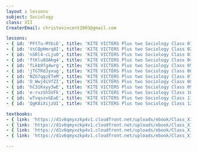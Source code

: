 ```yaml
--- 
layout : lessons 
subject: Sociology
class: XII
CreaterEmail: christovincent2003@gmail.com

lessons:
- { id: 'PFtTu-MYbiE', title: 'KITE VICTERS Plus two Sociology Class 01(First Bell-ഫസ്റ്റ് ബെല്‍)' }
- { id: 'VsCQpHmrq8I', title: 'KITE VICTERS Plus two Sociology Class 02(First Bell-ഫസ്റ്റ് ബെല്‍)' }
- { id: 'nSRl4-cLju0', title: 'KITE VICTERS Plus two Sociology Class 03(First Bell-ഫസ്റ്റ് ബെല്‍)' }
- { id: 'ftKlu8OAkg4', title: 'KITE VICTERS Plus two Sociology Class 04(First Bell-ഫസ്റ്റ് ബെല്‍)' }
- { id: 'fLkb9fg4wrg', title: 'KITE VICTERS Plus two Sociology Class 05(First Bell-ഫസ്റ്റ് ബെല്‍)' }
- { id: 'jTGTRdJyxug', title: 'KITE VICTERS Plus two Sociology Class 06(First Bell-ഫസ്റ്റ് ബെല്‍)' }
- { id: 'NZG7qgzETeM', title: 'KITE VICTERS Plus two Sociology Class 07(First Bell-ഫസ്റ്റ് ബെല്‍)' }
- { id: 'O_Wwj4iVfZI', title: 'KITE VICTERS Plus two Sociology Class 08(First Bell-ഫസ്റ്റ് ബെല്‍)' }
- { id: 'hC31Kxyy3wE', title: 'KITE VICTERS Plus two Sociology Class 09(First Bell-ഫസ്റ്റ് ബെല്‍)' }
- { id: 'e-rvzShSVFk', title: 'KITE VICTERS Plus two Sociology Class 10(First Bell-ഫസ്റ്റ് ബെല്‍)' }
- { id: 'wTvqszvGEaE', title: 'KITE VICTERS Plus two Sociology Class 11(First Bell-ഫസ്റ്റ് ബെല്‍)' }
- { id: 'QgK8iXijzUI', title: 'KITE VICTERS Plus two Sociology Class 12(First Bell-ഫസ്റ്റ് ബെല്‍)' }

textbooks:
- { link: 'https://d1v6qmyxzkp4v1.cloudfront.net/uploads/ebook/Class_XII/Sociology/Sociology_1.pdf', title: 'Sociology -1' , medium: 'English' }
- { link: 'https://d1v6qmyxzkp4v1.cloudfront.net/uploads/ebook/Class_XII/Sociology/Sociology_2.pdf', title: 'Sociology -2' , medium: 'English' }
- { link: 'https://d1v6qmyxzkp4v1.cloudfront.net/uploads/ebook/Class_XII/MAL_MED/Sociology-Indian%20Society.pdf', title: 'Sociology -1' , medium: 'Malayalam' }
- { link: 'https://d1v6qmyxzkp4v1.cloudfront.net/uploads/ebook/Class_XII/MAL_MED/Sociology-Social%20Change%20and%20Development%20in%20India.pdf', title: 'Sociology -2' , medium: 'Malayalam' }

---
```

